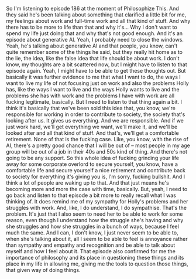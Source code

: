 So I'm listening to episode 186 at the moment of Philosophize This.
And they said he's been talking about something that clarified a little bit for me, my feelings
about work and full-time work and all that kind of stuff.
And why there has to be more to life than that and why it's...
Why I don't want to spend my life just doing that and why that's not good enough.
And it's an episode about generative AI.
Yeah, I probably need to close the windows.
Yeah, he's talking about generative AI and that people, you know, can't quite remember
some of the things he said, but they really hit home as to the lie, the idea, like the
false idea that life should be about work.
I don't know, my thoughts are a bit scattered now, but I might have to listen to that episode
again.
Yeah, I might have to be able to get these thoughts out.
But basically it was further evidence to me that what I want to do, the ways I want to
live my life of not focusing just on work and also the problems Holly has, like the ways
I want to live and the ways Holly wants to live and the problems she has with work and
the problems I have with work are all fucking legitimate, basically.
But I need to listen to that thing again a bit.
I think it's basically that we've been sold this idea that, you know, we're responsible
for working in order to contribute to society, the society that's looking after us.
It gives us everything.
And we are responsible.
And if we just work hard, we'll get everything we want, we'll make it, and we'll be looked
after and all that kind of stuff.
And that's, we'll get a comfortable retirement.
None of that is the fucking case.
Like, you know, with the rise of AI, there's a pretty good chance that I will be out of
– most people in my age group will be out of a job in their 40s and 50s kind of thing.
And there's not going to be any support.
So this whole idea of fucking grinding your life away for some corporate overlord to secure
yourself, you know, have a comfortable life and secure yourself a nice retirement and
contribute back to society for everything it's giving you is, I'm sorry, fucking bullshit.
And I think a lot of people are waking up to that.
And that just means he's becoming more and more the case with time, basically.
But, yeah, I need to go back and listen to that episode a bit more to really recall what
I was thinking of.
It does remind me of my sympathy for Holly's problems and her struggles with work.
And, like, I do understand, I do sympathise.
That's the problem.
It's just that I also seem to need her to be able to work for some reason, even though
I understand how the struggle she's having and why she struggles and how she struggles
in a bunch of ways, because I feel much the same.
And I can, I don't know, I just never seem to be able to, when she's talking about it,
all I seem to be able to feel is annoyance rather than sympathy and empathy and recognition
and be able to talk about myself and how I feel about it.
That episode also confirmed for me the importance of philosophy and its place in questioning
these things and its place in my life in allowing me, giving me the tools to question those
things, that given way of doing things.
